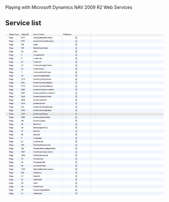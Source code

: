 Playing with Microsoft Dynamics NAV 2009 R2 Web Services


## Service list
![Screenshot1](https://raw.githubusercontent.com/arusland/msdtest/master/Docs/msd_services.jpg)